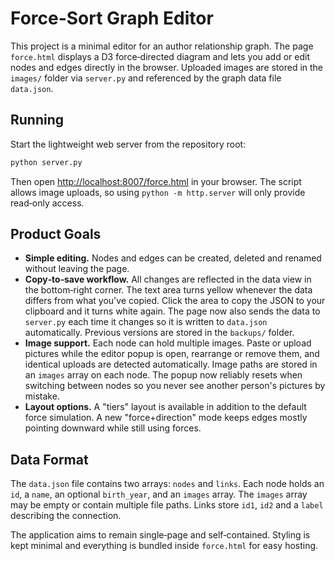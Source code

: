# Force-Sort Graph Editor

This project is a minimal editor for an author relationship graph.  The page
`force.html` displays a D3 force‑directed diagram and lets you add or edit
nodes and edges directly in the browser.  Uploaded images are stored in the
`images/` folder via `server.py` and referenced by the graph data file
`data.json`.

## Running

Start the lightweight web server from the repository root:

```bash
python server.py
```

Then open [http://localhost:8007/force.html](http://localhost:8007/force.html)
 in your browser.  The script allows image uploads, so using `python -m
http.server` will only provide read‑only access.

## Product Goals

* **Simple editing.**  Nodes and edges can be created, deleted and renamed
  without leaving the page.
* **Copy‑to‑save workflow.**  All changes are reflected in the data view in the
  bottom‑right corner.  The text area turns yellow whenever the data differs
  from what you've copied.  Click the area to copy the JSON to your clipboard
  and it turns white again.  The page now also sends the data to
  `server.py` each time it changes so it is written to `data.json`
  automatically.  Previous versions are stored in the `backups/` folder.
* **Image support.**  Each node can hold multiple images.  Paste or upload
  pictures while the editor popup is open, rearrange or remove them, and
  identical uploads are detected automatically. Image paths are stored in an
  `images` array on each node.
The popup now reliably resets when switching between nodes so you never
  see another person's pictures by mistake.
* **Layout options.**  A "tiers" layout is available in addition to the default
  force simulation. A new "force+direction" mode keeps edges mostly pointing
  downward while still using forces.

## Data Format

The `data.json` file contains two arrays: `nodes` and `links`. Each node holds
an `id`, a `name`, an optional `birth_year`, and an `images` array. The
`images` array may be empty or contain multiple file paths. Links store `id1`,
`id2` and a `label` describing the connection.


The application aims to remain single‑page and self‑contained.  Styling is kept
minimal and everything is bundled inside `force.html` for easy hosting.

